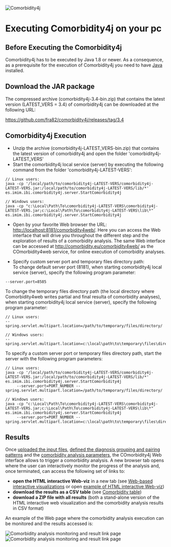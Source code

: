 ![Comorbidity4j](/img/logo.png)
<h1>Executing Comorbidity4j on your pc</h1>

## Before Executing the Comorbidity4j

Comorbidity4j has to be executed by Java 1.8 or newer. As a consequence, as a prerequisite for the execution of Comorbidity4j you need to have <a href="https://www.java.com/en/download/" target="_blank">Java</a> installed.  
  
## Download the JAR package 
The compressed archive (comorbidity4j-3.4-bin.zip) that contains the latest version (LATEST_VERS = 3.4) of comorbidity4j can be downloaded at the following URL:  
  
<a href="https://github.com/fra82/comorbidity4j/releases/tag/3.4" target="_blank">https://github.com/fra82/comorbidity4j/releases/tag/3.4</a>    
  
  
## Comorbidity4j Execution  
  
+ Unzip the archive (comorbidity4j-LATEST_VERS-bin.zip) that contains the latest version of comorbidity4j and open the folder 'comorbidity4j-LATEST_VERS'  
+ Start the comorbidity4j local service (server) by executing the following command from the folder 'comorbidity4j-LATEST-VERS':  
  
```
// Linux users:  
java -cp '/local/path/to/comorbidity4j-LATEST-VERS/comorbidity4j-LATEST-VERS.jar:/local/path/to/comorbidity4j-LATEST-VERS/lib/*' es.imim.ibi.comorbidity4j.server.StartComorbidity4j  
    
// Windows users:  
java -cp "c:\Local\Path\To\comorbidity4j-LATEST-VERS\comorbidity4j-LATEST-VERS.jar;c:\Local\Path\To\comorbidity4j-LATEST-VERS\lib\*" es.imim.ibi.comorbidity4j.server.StartComorbidity4j  
```  
  
+ Open by your favorite Web browser the URL: <a href="http://localhost:8181/comorbidity4web/" target="_blank">http://localhost:8181/comorbidity4web/</a>. Here you can access the Web interface that will drive you throughout the different step and the exploration of results of a comorbidity analysis. The same Web interface can be accessed at <a href="http://comorbidity.eu/comorbidity4web/" target="_blank">http://comorbidity.eu/comorbidity4web/</a> as the COmorbidity4web service, for online execution of comorbidity analyses.  
  
+ Specify custom server port and temporary files directory path:  
To change default server port (8181), when starting comorbidity4j local service (server), specify the following program parameter:  
  
```  
--server.port=8585  
```  
  
To change the temporary files directory path (the local directory where Comorbidity4web writes partial and final resulta of comorbidity analyses), when starting comorbidity4j local service (server), specify the following program parameter:  
  
```  
// Linux users:  
--spring.servlet.multipart.location=/path/to/temporary/files/directory/  
  
// Windows users:  
--spring.servlet.multipart.location=c:\local\path\to\temporary\files\directory\  
```  
  
  
To specify a custom server port or temporary files directory path, start the server with the following program parameters:  
```  
// Linux users:  
java -cp '/local/path/to/comorbidity4j-LATEST-VERS/comorbidity4j-LATEST-VERS.jar:/local/path/to/comorbidity4j-LATEST-VERS/lib/*' es.imim.ibi.comorbidity4j.server.StartComorbidity4j  
     --server.port=PORT_NUMBER --spring.servlet.multipart.location=/path/to/temporary/files/directory/  
  
// Windows users:  
java -cp "c:\Local\Path\To\comorbidity4j-LATEST-VERS\comorbidity4j-LATEST-VERS.jar;c:\Local\Path\To\comorbidity4j-LATEST-VERS\lib\*" es.imim.ibi.comorbidity4j.server.StartComorbidity4j  
     --server.port=PORT_NUMBER --spring.servlet.multipart.location=c:\local\path\to\temporary\files\directory\  
```  
  
  
<a name="results"></a>  
  
## Results  
  
Once [uploaded the input files](InteractiveInputDataUploadAndValidation.md), [defined the diagnosis grouping and pairing patterns](DiagnosisGroupingAndPairing.md) and the [comorbidity analysis parameters](ComorbidityAnalysisParametersConfig.md), the COmorbidity4j Web interface allows to trigger a comorbidity analysis. A new browser tab opens where the user can interactively monitor the progress of the analysis and, once terminated, can access the following set of links to:  
  
+ **open the HTML interactive Web-viz** in a new tab (see [Web-based interactive visualizations](InteractiveVisualizations.md) or open <a href="http://backingdata.org/comorbidity4j/" target="_blank">example of HTML interactive Web-viz</a>)  
+ **download the results as a CSV table** (see [Comorbidity table](ComorbidityTable.md))  
+ **download a ZIP file with all results** (both a stand-alone version of the HTML interactive web visualization and the comorbidity analysis results in CSV format)  
  
  
An example of the Web page where the comorbidity analysis execution can be monitored and the results accessed is:  
  
![Comorbidity analysis monitoring and result link page](/img/web_result_analysis_page_1.png)  
![Comorbidity analysis monitoring and result link page](/img/web_result_analysis_page_2.png)  
  
  
  
  
  
  
  
